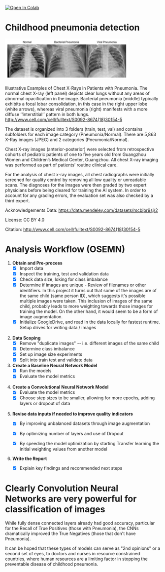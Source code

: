 
<a href="https://colab.research.google.com/github/sn95033/pneumonia-detection/blob/master/Pneumonia_32_32.ipynb" target="_parent"><img src="https://colab.research.google.com/assets/colab-badge.svg" alt="Open In Colab"/></a>

# Childhood pneumonia detection 

<div>
<img src= "childrens_pneumonia.png"
           width=400"/>
</div
             
<br> Illustrative Examples of Chest X-Rays in Patients with Pneumonia.
The normal chest X-ray (left panel) depicts clear lungs without any areas of abnormal opacification in the image. Bacterial pneumonia (middle) typically exhibits a focal lobar consolidation, in this case in the right upper lobe (white arrows), whereas viral pneumonia (right) manifests with a more diffuse ‘‘interstitial’’ pattern in both lungs.
http://www.cell.com/cell/fulltext/S0092-8674(18)30154-5

The dataset is organized into 3 folders (train, test, val) and contains subfolders for each image category (Pneumonia/Normal). There are 5,863 X-Ray images (JPEG) and 2 categories (Pneumonia/Normal).

Chest X-ray images (anterior-posterior) were selected from retrospective cohorts of pediatric patients of one to five years old from Guangzhou Women and Children’s Medical Center, Guangzhou. All chest X-ray imaging was performed as part of patients’ routine clinical care.

For the analysis of chest x-ray images, all chest radiographs were initially screened for quality control by removing all low quality or unreadable scans. The diagnoses for the images were then graded by two expert physicians before being cleared for training the AI system. In order to account for any grading errors, the evaluation set was also checked by a third expert.

Acknowledgements
Data: https://data.mendeley.com/datasets/rscbjbr9sj/2

License: CC BY 4.0

Citation: http://www.cell.com/cell/fulltext/S0092-8674(18)30154-5
   

# Analysis Workflow (OSEMN)

1. **Obtain and Pre-process**
    - [x] Import data
    - [x] Inspect the training, test and validation data
    - [x] Check data size, loking for class imbalance
    - [x] Determine if images are unique - Review of filenames or other identifiers.  In this project it turns out that some of the images are of the same child (same person ID),  which suggests it's possible multiple images were taken. This inclusion of images of the same child, probably leads to more weighting towards those images for training the model. On the other hand, it would seem to be a form of image augmentation.
    - [x] Initialize GoogleDrive, and read in the data locally for fastest runtime. Setup drives for writing data / images <br><br>

2. **Data Scoping**
     - [x] Remove "duplicate images"  -- i.e. different images of the same child
     - [x] Determine class imbalance
     - [x] Set up image size experiments
     - [x] Split into train test and validate data 
3.  **Create a Baseline Neural Network Model**
    - [x] Run the models
    - [x] Evaluate the model metrics  <br><br>

4. **Create a Convolutional Neural Network Model**
    - [x] Evaluate the model metrics
    - [x] Choose step sizes to be smaller, allowing for more epochs, adding layers or dropout of data<br><br>
    
5. **Revise data inputs if needed to improve quality indicators**
    - [x] By improving unbalanced datasets through image augmentation
    - [x] By optimizing number of layers and use of Dropout
    - [x] By speeding the model optimization by starting Transfer learning the initial weighting values from another model

    
6. **Write the Report**
    - [X] Explain key findings and recommended next steps


# Clearly Convolution Neural Networks are very powerful for classification of images

While fully dense connected layers already had good accuracy, particular for the Recall of True Positives (those with Pneumonia),  the CNNs dramatically improved the True Negatives (those that don't have Pneumonia).  

It can be hoped that these types of models can serve as "2nd opinions" or a second set of eyes,  to doctors and nurses in resource constrained countries, where human resources are a limiting factor in stopping the preventable disease of childhood pneumonia.



```
